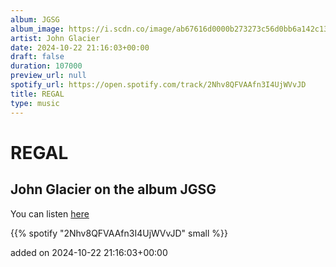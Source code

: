 ```yaml
---
album: JGSG
album_image: https://i.scdn.co/image/ab67616d0000b273273c56d0bb6a142c133d1895
artist: John Glacier
date: 2024-10-22 21:16:03+00:00
draft: false
duration: 107000
preview_url: null
spotify_url: https://open.spotify.com/track/2Nhv8QFVAAfn3I4UjWVvJD
title: REGAL
type: music
---
```



# REGAL

## John Glacier on the album JGSG

You can listen [here](https://open.spotify.com/track/2Nhv8QFVAAfn3I4UjWVvJD)

{{% spotify "2Nhv8QFVAAfn3I4UjWVvJD" small %}}

added on 2024-10-22 21:16:03+00:00